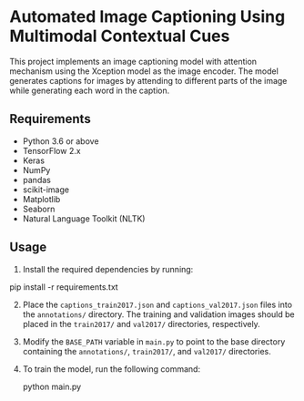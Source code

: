 # Automated Image Captioning Using Multimodal Contextual Cues

This project implements an image captioning model with attention mechanism using the Xception model as the image encoder. The model generates captions for images by attending to different parts of the image while generating each word in the caption.

## Requirements

- Python 3.6 or above
- TensorFlow 2.x
- Keras
- NumPy
- pandas
- scikit-image
- Matplotlib
- Seaborn
- Natural Language Toolkit (NLTK)

## Usage

1. Install the required dependencies by running:

  pip install -r requirements.txt

2. Place the `captions_train2017.json` and `captions_val2017.json` files into the `annotations/` directory. The training and validation images should be placed in the `train2017/` and `val2017/` directories, respectively.

3. Modify the `BASE_PATH` variable in `main.py` to point to the base directory containing the `annotations/`, `train2017/`, and `val2017/` directories.

4. To train the model, run the following command:

   python main.py




